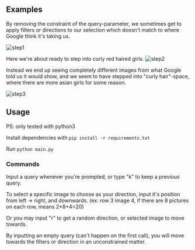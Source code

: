 ## Examples
By removing the constraint of the query-parameter, we sometimes get to apply filters or directions to our selection which doesn't match to where Google think it's taking us.

![step1](https://raw.githubusercontent.com/NegatioN/GoogleImageNavigator/master/image-examples/step1.png)

Here we're about ready to step into curly red haired girls.
![step2](https://raw.githubusercontent.com/NegatioN/GoogleImageNavigator/master/image-examples/step2.png)

Instead we end up seeing completely different images from what Google told us it would show, and we seem to have stepped into "curly hair"-space, where there are more asian girls for some reason.

![step3](https://raw.githubusercontent.com/NegatioN/GoogleImageNavigator/master/image-examples/step3.png)

## Usage
PS: only tested with python3

Install dependencies with ````pip install -r requirements.txt````

Run ````python main.py````

### Commands
Input a query whenever you're prompted, or type "k" to keep a previous query.

To select a specific image to choose as your direction, input it's position from left -> right, and downwards. (ex: row 3 image 4, if there are 8 pictures on each row, means 2*8+4=20)

Or you may input "r" to get a random direction, or selected image to move towards.

By inputting an empty query (can't happen on the first call), you will move towards the filters or direction in an unconstrained matter.

